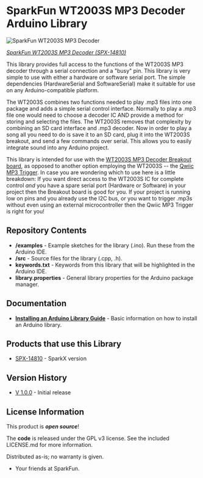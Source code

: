 SparkFun WT2003S MP3 Decoder Arduino Library
========================================

![SparkFun WT2003S MP3 Decoder](https://cdn.sparkfun.com/assets/parts/1/3/0/7/7/14810-MP3_Breakout_WT2003S-01.jpg)

[*SparkFun WT2003S MP3 Decoder (SPX-14810)*](https://www.sparkfun.com/products/14810)

This library provides full access to the functions of the WT2003S MP3 decoder through a serial connection and a "busy" pin. This library is very simple to use with either a hardware or software serial port. The simple dependencies (HardwareSerial and SoftwareSerial) make it suitable for use on any Arduino-compatible platform. 

The WT2003S combines two functions needed to play .mp3 files into one package and adds a simple serial control interface. Normally to play a .mp3 file one would need to choose a decoder IC AND provide a method for storing and selecting the files. The WT2003S removes that complexity by combining an SD card interface and .mp3 decoder. Now in order to play a song all you need to do is save it to an SD card, plug it into the WT2003S breakout, and send a few commands over serial. This allows you to easily integrate sound into any Arduino project.

This library is intended for use with the [WT2003S MP3 Decoder Breakout board](https://www.sparkfun.com/products/14810), as opposed to another option employing the WT2003S -- the [Qwiic MP3 Trigger](https://www.sparkfun.com/products/14808). In case you are wondering which to use here is a little breakdown: If you want direct access to the WT2003S IC for complete control *and* you have a spare serial port (Hardware or Software) in your project then the Breakout board is good for you. If your project is running low on pins and you already use the I2C bus, or you want to trigger .mp3s without even using an external microcontroller then the Qwiic MP3 Trigger is right for you!

Repository Contents
-------------------

* **/examples** - Example sketches for the library (.ino). Run these from the Arduino IDE.
* **/src** - Source files for the library (.cpp, .h).
* **keywords.txt** - Keywords from this library that will be highlighted in the Arduino IDE.
* **library.properties** - General library properties for the Arduino package manager.

Documentation
--------------

* **[Installing an Arduino Library Guide](https://learn.sparkfun.com/tutorials/installing-an-arduino-library)** - Basic information on how to install an Arduino library.

Products that use this Library 
---------------------------------

* [SPX-14810](https://www.sparkfun.com/products/14810) - SparkX version

Version History
---------------
* [V 1.0.0](https://github.com/sparkfun/SparkFun_WT2003S_MP3_Decoder_Arduino_Library/releases/tag/1.0.0) - Initial release


License Information
-------------------

This product is _**open source**_!

The **code** is released under the GPL v3 license. See the included LICENSE.md for more information.

Distributed as-is; no warranty is given.

- Your friends at SparkFun.
